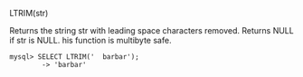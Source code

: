 LTRIM(str)

Returns the string str with leading space characters removed. Returns NULL if str is NULL. his function is multibyte safe.

```
mysql> SELECT LTRIM('  barbar');
        -> 'barbar'
```
